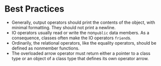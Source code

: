# Best Practices

- Generally, output operators should print the contents of the object, with minimal formatting. They should not print a newline.
- IO operators usually read or write the non`public` data members. As a consequence, classes often make the IO operators `friend`s.
- Ordinarily, the relational operators, like the equality operators, should be defined as nonmember functions.
- The overloaded arrow operator must return either a pointer to a class type or an object of a class type that defines its own operator arrow.